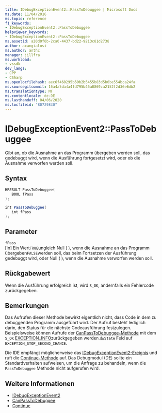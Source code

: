 ```yaml
---
title: IDebugExceptionEvent2::PassToDebuggee | Microsoft Docs
ms.date: 11/04/2016
ms.topic: reference
f1_keywords:
- IDebugExceptionEvent2::PassToDebuggee
helpviewer_keywords:
- IDebugExceptionEvent2::PassToDebuggee
ms.assetid: a20d0f0b-2ca0-4437-bd22-9213c81d2738
author: acangialosi
ms.author: anthc
manager: jillfra
ms.workload:
- vssdk
dev_langs:
- CPP
- CSharp
ms.openlocfilehash: aec6f460295b59b2b5455b83d5b0be554bca24fa
ms.sourcegitcommit: 16a4a5da4a4fd795b46a0869ca2152f2d36e6db2
ms.translationtype: MT
ms.contentlocale: de-DE
ms.lasthandoff: 04/06/2020
ms.locfileid: "80729830"
---
```

# <a name="idebugexceptionevent2passtodebuggee"></a>IDebugExceptionEvent2::PassToDebuggee
Gibt an, ob die Ausnahme an das Programm übergeben werden soll, das gedebuggt wird, wenn die Ausführung fortgesetzt wird, oder ob die Ausnahme verworfen werden soll.

## <a name="syntax"></a>Syntax

```cpp
HRESULT PassToDebuggee(
   BOOL fPass
);
```

```csharp
int PassToDebuggee(
   int fPass
);
```

## <a name="parameters"></a>Parameter
`fPass`\
[in] Ein Wert`TRUE`ungleich Null ( ), wenn die Ausnahme an das Programm übergeben`FALSE`werden soll, das beim Fortsetzen der Ausführung gedebuggt wird, oder Null ( ), wenn die Ausnahme verworfen werden soll.

## <a name="return-value"></a>Rückgabewert
 Wenn die Ausführung erfolgreich ist, wird `S_OK`, andernfalls ein Fehlercode zurückgegeben.

## <a name="remarks"></a>Bemerkungen
 Das Aufrufen dieser Methode bewirkt eigentlich nicht, dass Code in dem zu debuggenden Programm ausgeführt wird. Der Aufruf besteht lediglich darin, den Status für die nächste Codeausführung festzulegen. Beispielsweise können Aufrufe der [CanPassToDebuggee-Methode](../../../extensibility/debugger/reference/idebugexceptionevent2-canpasstodebuggee.md) mit dem `S_OK` [EXCEPTION_INFO](../../../extensibility/debugger/reference/exception-info.md)zurückgegeben werden.`dwState` Feld auf `EXCEPTION_STOP_SECOND_CHANCE`.

 Die IDE empfängt möglicherweise das [IDebugExceptionEvent2-Ereignis](../../../extensibility/debugger/reference/idebugexceptionevent2.md) und ruft die [Continue-Methode](../../../extensibility/debugger/reference/idebugprogram2-continue.md) auf. Das Debugmodul (DE) sollte ein Standardverhalten aufweisen, um die Anfrage zu behandeln, wenn die `PassToDebuggee` Methode nicht aufgerufen wird.

## <a name="see-also"></a>Weitere Informationen
- [IDebugExceptionEvent2](../../../extensibility/debugger/reference/idebugexceptionevent2.md)
- [CanPassToDebuggee](../../../extensibility/debugger/reference/idebugexceptionevent2-canpasstodebuggee.md)
- [Continue](../../../extensibility/debugger/reference/idebugprogram2-continue.md)

